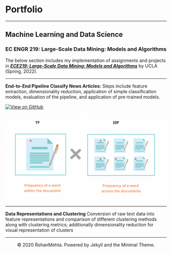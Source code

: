 # Portfolio
---
## Machine Learning and Data Science

### EC ENGR 219: Large-Scale Data Mining: Models and Algorithms

The below section includes my implementation of assignments and projects in [***ECE219: Large-Scale Data Mining: Models and Algorithms***](https://www.uclaextension.edu/engineering/course/large-scale-data-mining-models-and-algorithms-ec-engr-xlc-219) by UCLA (Spring, 2022).

---

**End-to-End Pipeline Classify News Articles:** Steps include feature extraction, dimensionality reduction, application of simple classification models, evaluation of the pipeline, and application of pre-trained models.

[![View on GitHub](https://img.shields.io/badge/GitHub-View_on_GitHub-blue?logo=GitHub)](https://github.com/rmehta678/EE219/tree/main/Project1)


<center><img src="images/TF_IDF.png"/></center>

---

**Data Representations and Clustering** Conversion of raw text data into feature representations and comparison of different clustering methods along with clustering metrics; additionally dimensionality reduction for visual representation of clusters

---
<center>© 2020 RohanMehta. Powered by Jekyll and the Minimal Theme.</center>
